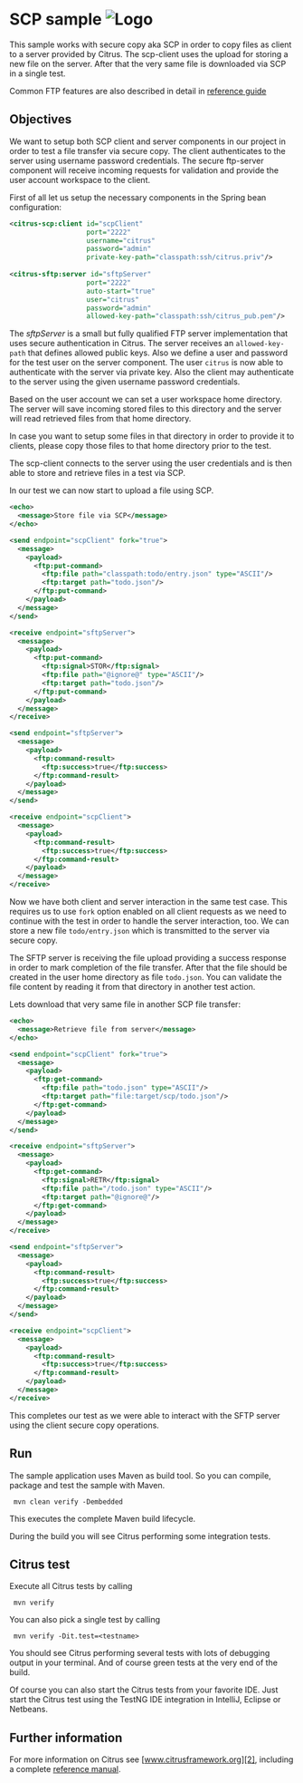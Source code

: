 SCP sample ![Logo][1]
==============

This sample works with secure copy aka SCP in order to copy files as client to a server provided by Citrus. The scp-client uses the upload for storing a new file on the 
server. After that the very same file is downloaded via SCP in a single test.

Common FTP features are also described in detail in [reference guide][4]

Objectives
---------

We want to setup both SCP client and server components in our project in order to test a file transfer via secure copy. The client authenticates to the server
using username password credentials. The secure ftp-server component will receive incoming requests for validation and provide the user account workspace to the client.

First of all let us setup the necessary components in the Spring bean configuration:

```xml
<citrus-scp:client id="scpClient"
                   port="2222"
                   username="citrus"
                   password="admin"
                   private-key-path="classpath:ssh/citrus.priv"/>
                   
<citrus-sftp:server id="sftpServer"
                   port="2222"
                   auto-start="true"
                   user="citrus"
                   password="admin"
                   allowed-key-path="classpath:ssh/citrus_pub.pem"/>
```

The *sftpServer* is a small but fully qualified FTP server implementation that uses secure authentication in Citrus. The server receives an `allowed-key-path` that defines allowed public keys. Also we define a user and password
for the test user on the server component. The user `citrus` is now able to authenticate with the server via private key. Also the client may authenticate to the server using the given username password credentials. 

Based on the user account we can set a user workspace home directory. The server will save incoming stored files to this directory and the server will read retrieved files from that
home directory.

In case you want to setup some files in that directory in order to provide it to clients, please copy those files to that home directory prior to the test.  

The scp-client connects to the server using the user credentials and is then able to store and retrieve files in a test via SCP.

In our test we can now start to upload a file using SCP.

```xml
<echo>
  <message>Store file via SCP</message>
</echo>

<send endpoint="scpClient" fork="true">
  <message>
    <payload>
      <ftp:put-command>
        <ftp:file path="classpath:todo/entry.json" type="ASCII"/>
        <ftp:target path="todo.json"/>
      </ftp:put-command>
    </payload>
  </message>
</send>

<receive endpoint="sftpServer">
  <message>
    <payload>
      <ftp:put-command>
        <ftp:signal>STOR</ftp:signal>
        <ftp:file path="@ignore@" type="ASCII"/>
        <ftp:target path="todo.json"/>
      </ftp:put-command>
    </payload>
  </message>
</receive>

<send endpoint="sftpServer">
  <message>
    <payload>
      <ftp:command-result>
        <ftp:success>true</ftp:success>
      </ftp:command-result>
    </payload>
  </message>
</send>

<receive endpoint="scpClient">
  <message>
    <payload>
      <ftp:command-result>
        <ftp:success>true</ftp:success>
      </ftp:command-result>
    </payload>
  </message>
</receive>
```

Now we have both client and server interaction in the same test case. This requires us to use `fork` option enabled on all client
requests as we need to continue with the test in order to handle the server interaction, too. We can store a new file `todo/entry.json` which is transmitted
to the server via secure copy.

The SFTP server is receiving the file upload providing a success response in order to mark completion of the file transfer. After that the file should be created in
the user home directory as file `todo.json`. You can validate the file content by reading it from that directory in another test action.

Lets download that very same file in another SCP file transfer:

```xml
<echo>
  <message>Retrieve file from server</message>
</echo>

<send endpoint="scpClient" fork="true">
  <message>
    <payload>
      <ftp:get-command>
        <ftp:file path="todo.json" type="ASCII"/>
        <ftp:target path="file:target/scp/todo.json"/>
      </ftp:get-command>
    </payload>
  </message>
</send>

<receive endpoint="sftpServer">
  <message>
    <payload>
      <ftp:get-command>
        <ftp:signal>RETR</ftp:signal>
        <ftp:file path="/todo.json" type="ASCII"/>
        <ftp:target path="@ignore@"/>
      </ftp:get-command>
    </payload>
  </message>
</receive>

<send endpoint="sftpServer">
  <message>
    <payload>
      <ftp:command-result>
        <ftp:success>true</ftp:success>
      </ftp:command-result>
    </payload>
  </message>
</send>

<receive endpoint="scpClient">
  <message>
    <payload>
      <ftp:command-result>
        <ftp:success>true</ftp:success>
      </ftp:command-result>
    </payload>
  </message>
</receive>
```

This completes our test as we were able to interact with the SFTP server using the client secure copy operations.

Run
---------

The sample application uses Maven as build tool. So you can compile, package and test the
sample with Maven.
 
     mvn clean verify -Dembedded
    
This executes the complete Maven build lifecycle.

During the build you will see Citrus performing some integration tests.

Citrus test
---------

Execute all Citrus tests by calling

     mvn verify

You can also pick a single test by calling

     mvn verify -Dit.test=<testname>

You should see Citrus performing several tests with lots of debugging output in your terminal. 
And of course green tests at the very end of the build.

Of course you can also start the Citrus tests from your favorite IDE.
Just start the Citrus test using the TestNG IDE integration in IntelliJ, Eclipse or Netbeans.

Further information
---------

For more information on Citrus see [www.citrusframework.org][2], including
a complete [reference manual][3].

 [1]: https://citrusframework.org/img/brand-logo.png "Citrus"
 [2]: https://citrusframework.org
 [3]: https://citrusframework.org/reference/html/
 [4]: https://citrusframework.org/reference/html#ftp
